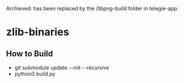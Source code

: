 Archieved: has been replaced by the /libpng-build folder in telegie-app.

# zlib-binaries

## How to Build

- git submodule update --init --recursive
- python3 build.py
